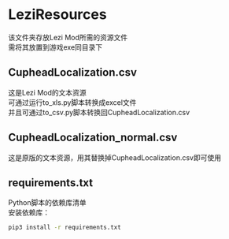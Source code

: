# LeziResources
该文件夹存放Lezi Mod所需的资源文件<br>
需将其放置到游戏exe同目录下
## CupheadLocalization.csv
这是Lezi Mod的文本资源<br>
可通过运行to_xls.py脚本转换成excel文件<br>
并且可通过to_csv.py脚本转换回CupheadLocalization.csv
## CupheadLocalization_normal.csv
这是原版的文本资源，用其替换掉CupheadLocalization.csv即可使用
## requirements.txt
Python脚本的依赖库清单<br>
安装依赖库：
```cmd
pip3 install -r requirements.txt
```